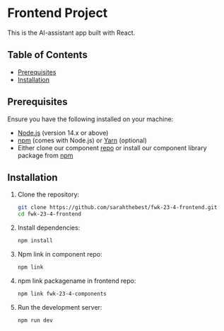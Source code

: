 # Frontend Project

This is the AI-assistant app built with React.

## Table of Contents
- [Prerequisites](#prerequisites)
- [Installation](#installation)

## Prerequisites

Ensure you have the following installed on your machine:
- [Node.js](https://nodejs.org/) (version 14.x or above)
- [npm](https://www.npmjs.com/) (comes with Node.js) or [Yarn](https://yarnpkg.com/) (optional)
- Either clone our component [repo](https://github.com/DaniellaAlolo/fwk-23-4-Components) or install our component library package from [npm](https://www.npmjs.com/package/@daniellaalolo/fwk-23-4-components)

## Installation

1. Clone the repository:

   ```bash
   git clone https://github.com/sarahthebest/fwk-23-4-frontend.git
   cd fwk-23-4-frontend

2. Install dependencies:

   ```bash
   npm install
   ```

3. Npm link in component repo:

   ```bash
   npm link
   ```

2. npm link packagename in frontend repo:

   ```bash
   npm link fwk-23-4-components
   ```
   
5. Run the development server:

   ```bash
   npm run dev
   ```
